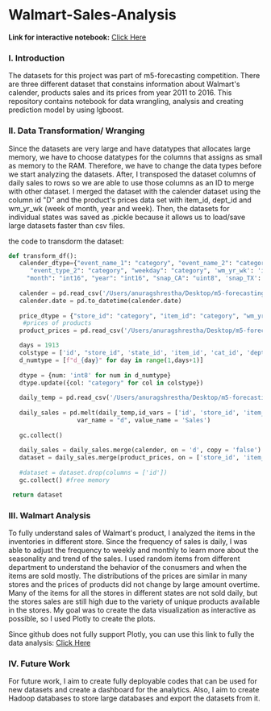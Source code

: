 # Walmart-Sales-Analysis
**Link for interactive notebook:**
[Click Here](https://nbviewer.jupyter.org/github/ashrestha11/Walmart-Sales-Analysis/blob/master/Data%20Analysis%20-%20WMT%20daily%20Sales%202011-2016.ipynb#)
### I. Introduction

The datasets for this project was part of m5-forecasting competition. There are three different dataset that constains information about Walmart's calender, products sales and its prices from year 2011 to 2016. This repository contains notebook for data wrangling, analysis and creating prediction model by using lgboost.

### II. Data Transformation/ Wranging

Since the datasets are very large and have datatypes that allocates large memory, we have to choose datatypes for the columns that assigns as small as memory to the RAM. Therefore, we have to change the data types before we start analyzing the datasets. After, I transposed the dataset columns of daily sales to rows so we are able to use those columns as an ID to merge with other dataset. I merged the dataset with the calender dataset using the column id "D" and the product's prices data set with item_id, dept_id and wm_yr_wk (week of month, year and week). Then, the datasets for individual states was saved as .pickle because it allows us to load/save large datasets faster than csv files.

the code to transdorm the dataset:
``` python 
def transform_df(): 
   calender_dtype={"event_name_1": "category", "event_name_2": "category", "event_type_1": "category", 
      "event_type_2": "category", "weekday": "category", 'wm_yr_wk': 'int16', "wday": "int16",
     "month": "int16", "year": "int16", "snap_CA": "uint8", 'snap_TX': 'uint8', 'snap_WI': 'uint8' }
     
   calender = pd.read_csv('/Users/anuragshrestha/Desktop/m5-forecasting/calendar.csv', dtype= calender_dtype)
   calender.date = pd.to_datetime(calender.date)
      
   price_dtype = {"store_id": "category", "item_id": "category", "wm_yr_wk": "int16","sell_price":"float32" }
    #prices of products 
   product_prices = pd.read_csv('/Users/anuragshrestha/Desktop/m5-forecasting/sell_prices.csv', dtype= price_dtype)  

   days = 1913
   colstype = ['id', "store_id", 'state_id', 'item_id', 'cat_id', 'dept_id']
   d_numtype = [f"d_{day}" for day in range(1,days+1)]
 
   dtype = {num: 'int8' for num in d_numtype}
   dtype.update({col: "category" for col in colstype}) 
 
   daily_temp = pd.read_csv('/Users/anuragshrestha/Desktop/m5-forecasting/sales_train_validation.csv', usecols = d_numtype + colstype, dtype = dtype)
 
   daily_sales = pd.melt(daily_temp,id_vars = ['id', 'store_id', 'item_id','state_id','cat_id', 'dept_id'], 
                   var_name = "d", value_name = 'Sales')
 
   gc.collect()
 
   daily_sales = daily_sales.merge(calender, on = 'd', copy = 'false')
   dataset = daily_sales.merge(product_prices, on = ['store_id', 'item_id', 'wm_yr_wk'], copy = False)
 
   #dataset = dataset.drop(columns = ['id']) 
   gc.collect() #free memory 

 return dataset
``` 
 
### III. Walmart Analysis

To fully understand sales of Walmart's product, I analyzed the items in the inventories in different store. Since the frequency of sales is daily, I was able to adjust the frequency to weekly and monthly to learn more about the seasonality and trend of the sales. I used random items from different department to understand the behavior of the conusmers and when the items are sold mostly. The distributions of the prices are similar in many stores and the prices of products did not change by large amount overtime. Many of the items for all the stores in different states are not sold daily, but the stores sales are still high due to the variety of unique products available in the stores. My goal was to create the data visualization as interactive as possible, so I used Plotly to create the plots.

Since github does not fully support Plotly, you can use this link to fully the data analysis:
[Click Here](https://nbviewer.jupyter.org/github/ashrestha11/Walmart-Sales-Analysis/blob/master/Data%20Analysis%20-%20WMT%20daily%20Sales%202011-2016.ipynb#)

### IV. Future Work

For future work, I aim to create fully deployable codes that can be used for new datasets and create a dashboard for the analytics. Also, I aim to create Hadoop databases to store large databases and export the datasets from it.
